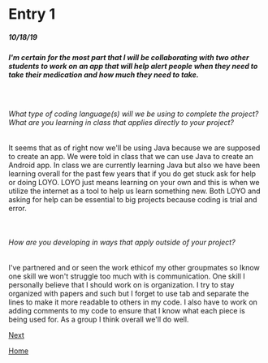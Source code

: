 # Entry 1
##### 10/18/19

<h5>I'm certain for the most part that I will be collaborating with two other students to work on an app that will help alert people when they need to take their medication and how much they need to take.</h5>

<br><h6>What type of coding language(s) will we be using to complete the project?What are you learning in class that applies directly to your project?</h6>
<p>It seems that as of right now we'll be using Java because we are supposed to create an app. We were told in class that we can use Java to create an Android app. In class we are currently learning Java but also we have been learning overall for the past few years that if you do get stuck ask for help or doing LOYO. LOYO just means learning on your own and this is when we utilize the internet as a tool to help us learn something new. Both LOYO and asking for help can be essential to big projects because coding is trial and error.  </p>
<br><h6> How are you developing in ways that apply outside of your project?</h6>
<p>I've partnered and or seen the work ethicof my other groupmates so Iknow one skill we won't struggle too much with is communication. One skill I personally believe that I should work on is organization. I try to stay organized with papers and such but I forget to use tab and separate the lines to make it more readable to others in my code. I also have to work on adding comments to my code to ensure that I know what each piece is being used for. As a group I think overall we'll do well.</p>

[Next](entry02.md)

[Home](../README.md)